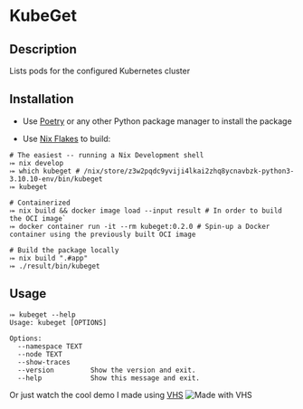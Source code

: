 # KubeGet

## Description
Lists pods for the configured Kubernetes cluster

## Installation
- Use [Poetry](https://python-poetry.org/) or any other Python package manager to install the package

- Use [Nix Flakes](https://nixos.wiki/wiki/Flakes) to build:
```shell
# The easiest -- running a Nix Development shell
⤅ nix develop
⤅ which kubeget # /nix/store/z3w2pqdc9yviji4lkai2zhq8ycnavbzk-python3-3.10.10-env/bin/kubeget
⤅ kubeget
```
```shell
# Containerized
⤅ nix build && docker image load --input result # In order to build the OCI image`
⤅ docker container run -it --rm kubeget:0.2.0 # Spin-up a Docker container using the previously built OCI image
```
```shell
# Build the package locally
⤅ nix build ".#app"
⤅ ./result/bin/kubeget
```

## Usage

```
⤅ kubeget --help
Usage: kubeget [OPTIONS]

Options:
  --namespace TEXT
  --node TEXT
  --show-traces
  --version         Show the version and exit.
  --help            Show this message and exit.

```

Or just watch the cool demo I made using [VHS](https://github.com/charmbracelet/vhs)
![Made with VHS](https://vhs.charm.sh/vhs-CTkiGV0A4paCy9NgmKu7q.gif)
